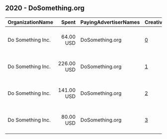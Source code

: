 ## 2020 - DoSomething.org 
|OrganizationName|Spent|PayingAdvertiserNames|CreativeUrls|Impressions|Genders|AgeBrackets|CountryCodes|BillingAddresses|CandidateBallotInformation|
|:---|---:|:---|:---|---:|:---|:---|:---|:---|:---|
|Do Something  Inc.|64.00 USD|DoSomething.org|[0](https://www.snap.com/political-ads/asset/5b144f86ded835911678e99be6a0514383dcae3d2d7cbcf557c8efb0ee185c47?mediaType=mp4)|46,620||18-24|united states|"19 West 21st Street, 8th Floor,New York,10010,US"||
|Do Something  Inc.|226.00 USD|DoSomething.org|[1](https://www.snap.com/political-ads/asset/ec5612b8efea797c8c1e7e00a040945da3aee6c85c8b7682834add1f83d4e1c0?mediaType=mp4)|161,298||18-24|united states|"19 West 21st Street, 8th Floor,New York,10010,US"||
|Do Something  Inc.|141.00 USD|DoSomething.org|[2](https://www.snap.com/political-ads/asset/f1955fa410ea76827bf66d4df2575b35daf4bcab46cedf337a3e270f378fc85b?mediaType=mp4)|139,212||18-24|united states|"19 West 21st Street, 8th Floor,New York,10010,US"||
|Do Something  Inc.|80.00 USD|DoSomething.org|[3](https://www.snap.com/political-ads/asset/e3e461e80e9f8a1899a7f0d267d5a974f49b6ab4c378b0fe18bfcf33b88482df?mediaType=mp4)|61,731||18-24|united states|"19 West 21st Street, 8th Floor,New York,10010,US"||
